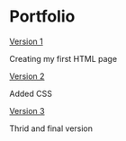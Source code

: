 # Portfolio

[Version 1](https://dairemcsherry.github.io/Portfolio/index-one.html)

Creating my first HTML page 

[Version 2](https://dairemcsherry.github.io/Portfolio/index-two.html)

Added CSS

[Version 3](https://dairemcsherry.github.io/Portfolio/index-three.html)

Thrid and final version  

